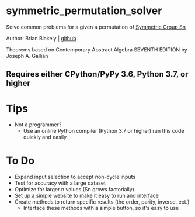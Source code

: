 # symmetric_permutation_solver
Solve common problems for a given a permutation of [Symmetric Group Sn](https://en.wikipedia.org/wiki/Symmetric_group)

Author: Brian Blakely | [github](https://github.com/bpblakely)

Theorems based on Contemporary Abstract Algebra SEVENTH EDITION by Joseph A. Gallian

## Requires either CPython/PyPy 3.6, Python 3.7, or higher

# Tips
* Not a programmer?
  * Use an online Python compiler (Python 3.7 or higher) run this code quickly and easily

# To Do

* Expand input selection to accept non-cycle inputs
* Test for accuracy with a large dataset
* Optimize for larger n values (Sn grows factorially)
* Set up a simple website to make it easy to run and interface
* Create methods to return specific results (the order, parity, inverse, ect.)
  * Interface these methods with a simple button, so it's easy to use
